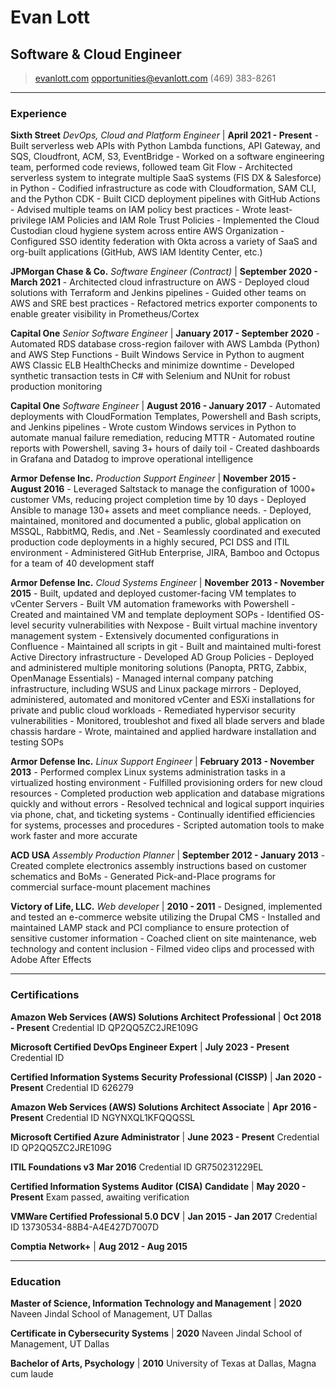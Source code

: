# Evan Lott

## Software & Cloud Engineer

> [evanlott.com](http://evanlott.com)
> [opportunities@evanlott.com](mailto:opportunities@evanlott.com)
> (469) 383-8261

------

### Experience

**Sixth Street** *DevOps, Cloud and Platform Engineer* | **April 2021 - Present**
 \- Built serverless web APIs with Python Lambda functions, API Gateway, and SQS, Cloudfront, ACM, S3, EventBridge
 \- Worked on a software engineering team, performed code reviews, followed team Git Flow
 \- Architected serverless system to integrate multiple SaaS systems (FIS DX & Salesforce) in Python
 \- Codified infrastructure as code with Cloudformation, SAM CLI, and the Python CDK
 \- Built CICD deployment pipelines with GitHub Actions
 \- Advised multiple teams on IAM policy best practices
 \- Wrote least-privilege IAM Policies and IAM Role Trust Policies
 \- Implemented the Cloud Custodian cloud hygiene system across entire AWS Organization
 \- Configured SSO identity federation with Okta across a variety of SaaS and org-built applications (GitHub, AWS IAM Identity Center, etc.)

**JPMorgan Chase & Co.** *Software Engineer (Contract)* | **September 2020 - March 2021**
 \- Architected cloud infrastructure on AWS
 \- Deployed cloud solutions with Terraform and Jenkins pipelines
 \- Guided other teams on AWS and SRE best practices
 \- Refactored metrics exporter components to enable greater visibility in Prometheus/Cortex

**Capital One** *Senior Software Engineer* | **January 2017 - September 2020**
 \- Automated RDS database cross-region failover with AWS Lambda (Python) and AWS Step Functions
 \- Built Windows Service in Python to augment AWS Classic ELB HealthChecks and minimize downtime
 \- Developed synthetic transaction tests in C# with Selenium and NUnit for robust production monitoring

 **Capital One** *Software Engineer* | **August 2016 - January 2017**
 \- Automated deployments with CloudFormation Templates, Powershell and Bash scripts, and Jenkins pipelines
 \- Wrote custom Windows services in Python to automate manual failure remediation, reducing MTTR
 \- Automated routine reports with Powershell, saving 3+ hours of daily toil
 \- Created dashboards in Grafana and Datadog to improve operational intelligence

**Armor Defense Inc.** *Production Support Engineer* | **November 2015 - August 2016**
 \- Leveraged Saltstack to manage the configuration of 1000+ customer VMs, reducing project completion time by 10 days
 \- Deployed Ansible to manage 130+ assets and meet compliance needs.
 \- Deployed, maintained, monitored and documented a public, global application on MSSQL, RabbitMQ, Redis, and .Net
 \- Seamlessly coordinated and executed production code deployments in a highly secured, PCI DSS and ITIL environment
 \- Administered GitHub Enterprise, JIRA, Bamboo and Octopus for a team of 40 development staff

**Armor Defense Inc.** *Cloud Systems Engineer* | **November 2013 - November 2015**
  \- Built, updated and deployed customer-facing VM templates to vCenter Servers
  \- Built VM automation frameworks with Powershell
  \- Created and maintained VM and template deployment SOPs
  \- Identified OS-level security vulnerabilities with Nexpose
  \- Built virtual machine inventory management system
  \- Extensively documented configurations in Confluence
  \- Maintained all scripts in git
  \- Built and maintained multi-forest Active Directory infrastructure
  \- Developed AD Group Policies
  \- Deployed and administered multiple monitoring solutions (Panopta, PRTG, Zabbix, OpenManage Essentials)
  \- Managed internal company patching infrastructure, including WSUS and Linux package mirrors
  \- Deployed, administered, automated and monitored vCenter and ESXi installations for private and public cloud workloads
  \- Remediated hypervisor security vulnerabilities
  \- Monitored, troubleshot and fixed all blade servers and blade chassis hardare
  \- Wrote, maintained and applied hardware installation and testing SOPs

**Armor Defense Inc.** *Linux Support Engineer* | **February 2013 - November 2013**
 \- Performed complex Linux systems administration tasks in a virtualized hosting environment
 \- Fulfilled provisioning orders for new cloud resources
 \- Completed production web application and database migrations quickly and without errors
 \- Resolved technical and logical support inquiries via phone, chat, and ticketing systems
 \- Continually identified efficiencies for systems, processes and procedures
 \- Scripted automation tools to make work faster and more accurate

**ACD USA** *Assembly Production Planner* | **September 2012 - January 2013**
 \- Created complete electronics assembly instructions based on customer schematics and BoMs
 \- Generated Pick-and-Place programs for commercial surface-mount placement machines

**Victory of Life, LLC.** *Web developer* | **2010 - 2011**
 \- Designed, implemented and tested an e-commerce website utilizing the Drupal CMS
 \- Installed and maintained LAMP stack and PCI compliance to ensure protection of sensitive customer information
 \- Coached client on site maintenance, web technology and content inclusion
 \- Filmed video clips and processed with Adobe After Effects

------

### Certifications

**Amazon Web Services (AWS) Solutions Architect Professional** | **Oct 2018 - Present**
    Credential ID QP2QQ5ZC2JRE109G

**Microsoft Certified DevOps Engineer Expert** | **July 2023 - Present**
    Credential ID

**Certified Information Systems Security Professional (CISSP)** | **Jan 2020 - Present**
    Credential ID 626279

**Amazon Web Services (AWS) Solutions Architect Associate** | **Apr 2016 - Present**
    Credential ID NGYNXQL1KFQQQSSL

**Microsoft Certified Azure Administrator** | **June 2023 - Present**
    Credential ID QP2QQ5ZC2JRE109G

**ITIL Foundations v3** **Mar 2016**
    Credential ID GR750231229EL

**Certified Information Systems Auditor (CISA) Candidate** | **May 2020 - Present**
    Exam passed, awaiting verification

**VMWare Certified Professional 5.0 DCV** | **Jan 2015 - Jan 2017**
    Credential ID 13730534-88B4-A4E427D7007D

**Comptia Network+** | **Aug 2012 - Aug 2015**

------

### Education

**Master of Science, Information Technology and Management** | **2020**
    Naveen Jindal School of Management, UT Dallas

**Certificate in Cybersecurity Systems** | **2020**
    Naveen Jindal School of Management, UT Dallas

**Bachelor of Arts, Psychology** | **2010**
    University of Texas at Dallas, Magna cum laude
